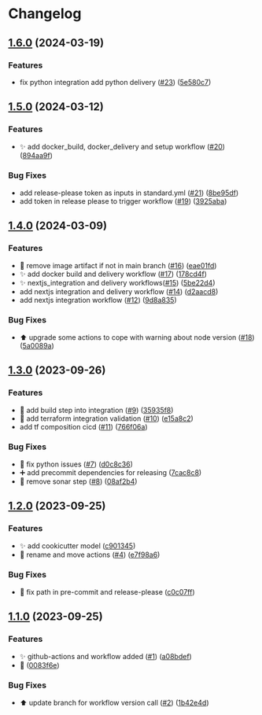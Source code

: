 # Changelog

## [1.6.0](https://github.com/Foxon-Consulting/github-actions/compare/1.5.0...1.6.0) (2024-03-19)


### Features

* fix python integration add python delivery ([#23](https://github.com/Foxon-Consulting/github-actions/issues/23)) ([5e580c7](https://github.com/Foxon-Consulting/github-actions/commit/5e580c7b5c0db4a19424cd52046c172369a334e4))

## [1.5.0](https://github.com/Foxon-Consulting/github-actions/compare/1.4.0...1.5.0) (2024-03-12)


### Features

* :sparkles: add docker_build, docker_delivery and setup workflow ([#20](https://github.com/Foxon-Consulting/github-actions/issues/20)) ([894aa9f](https://github.com/Foxon-Consulting/github-actions/commit/894aa9f9c47c15cf7806e19c070b5121e427890e))


### Bug Fixes

* add release-please token as inputs in standard.yml ([#21](https://github.com/Foxon-Consulting/github-actions/issues/21)) ([8be95df](https://github.com/Foxon-Consulting/github-actions/commit/8be95dff2d7360cea7a3ae63dc80cf536b79d7aa))
* add token in release please to trigger workflow ([#19](https://github.com/Foxon-Consulting/github-actions/issues/19)) ([3925aba](https://github.com/Foxon-Consulting/github-actions/commit/3925aba0e659639af08e31c7a7f231cafe1613aa))

## [1.4.0](https://github.com/Foxon-Consulting/github-actions/compare/1.3.0...1.4.0) (2024-03-09)


### Features

* :construction_worker: remove image artifact if not in main branch ([#16](https://github.com/Foxon-Consulting/github-actions/issues/16)) ([eae01fd](https://github.com/Foxon-Consulting/github-actions/commit/eae01fd8b7a929ca1eadec5b434a2b68b7346e50))
* :sparkles: add docker build and delivery workflow ([#17](https://github.com/Foxon-Consulting/github-actions/issues/17)) ([178cd4f](https://github.com/Foxon-Consulting/github-actions/commit/178cd4f7a95261b93743009e9026f96952a6d1f8))
* :sparkles: nextjs_integration and delivery workflows([#15](https://github.com/Foxon-Consulting/github-actions/issues/15)) ([5be22d4](https://github.com/Foxon-Consulting/github-actions/commit/5be22d40d461495cd16f2921d0594a2c8da6dcf8))
* add nextjs integration and delivery workflow ([#14](https://github.com/Foxon-Consulting/github-actions/issues/14)) ([d2aacd8](https://github.com/Foxon-Consulting/github-actions/commit/d2aacd8f15f69121cf6b33d0f0e1e5fa5405f5fb))
* add nextjs integration workflow ([#12](https://github.com/Foxon-Consulting/github-actions/issues/12)) ([9d8a835](https://github.com/Foxon-Consulting/github-actions/commit/9d8a83534f0ae2c2351e93e575f7c1313d77c0ba))


### Bug Fixes

* :arrow_up: upgrade some actions to cope with warning about node version ([#18](https://github.com/Foxon-Consulting/github-actions/issues/18)) ([5a0089a](https://github.com/Foxon-Consulting/github-actions/commit/5a0089a436ec901d344253853aa5f458a0c7e41d))

## [1.3.0](https://github.com/Foxon-Consulting/github-actions/compare/1.2.0...1.3.0) (2023-09-26)


### Features

* :construction_worker: add build step into integration ([#9](https://github.com/Foxon-Consulting/github-actions/issues/9)) ([35935f8](https://github.com/Foxon-Consulting/github-actions/commit/35935f8c66799cc599cbe7ec26eeeb7941f15c76))
* :construction_worker: add terraform integration validation ([#10](https://github.com/Foxon-Consulting/github-actions/issues/10)) ([e15a8c2](https://github.com/Foxon-Consulting/github-actions/commit/e15a8c252b9c614772d37181f55032f3df8ee695))
* add tf composition cicd ([#11](https://github.com/Foxon-Consulting/github-actions/issues/11)) ([766f06a](https://github.com/Foxon-Consulting/github-actions/commit/766f06aeadb678c50584c605c3a4db1c670b0fee))


### Bug Fixes

* :bug: fix python issues ([#7](https://github.com/Foxon-Consulting/github-actions/issues/7)) ([d0c8c36](https://github.com/Foxon-Consulting/github-actions/commit/d0c8c36f83728f8ad3e14a783b26c15eb8b18b6a))
* :heavy_plus_sign: add precommit dependencies for releasing ([7cac8c8](https://github.com/Foxon-Consulting/github-actions/commit/7cac8c8191a3a475ad6559fa335fdbe91a66e59e))
* :truck: remove sonar step ([#8](https://github.com/Foxon-Consulting/github-actions/issues/8)) ([08af2b4](https://github.com/Foxon-Consulting/github-actions/commit/08af2b4bda0c246b41372f28e66cf1e7e43d9b03))

## [1.2.0](https://github.com/Foxon-Consulting/github-actions/compare/1.1.0...1.2.0) (2023-09-25)


### Features

* :sparkles: add cookicutter model ([c901345](https://github.com/Foxon-Consulting/github-actions/commit/c90134530c39906790b2d5464b04ff9f8aff83b6))
* :truck: rename and move actions ([#4](https://github.com/Foxon-Consulting/github-actions/issues/4)) ([e7f98a6](https://github.com/Foxon-Consulting/github-actions/commit/e7f98a637be7c45ad48831c030b50dba1185c8af))


### Bug Fixes

* :truck: fix path in pre-commit and release-please ([c0c07ff](https://github.com/Foxon-Consulting/github-actions/commit/c0c07ffc58eadcf6de9d54b522544542687e9ca2))

## [1.1.0](https://github.com/Foxon-Consulting/github-actions/compare/v1.0.0...1.1.0) (2023-09-25)


### Features

* :sparkles: github-actions and workflow added ([#1](https://github.com/Foxon-Consulting/github-actions/issues/1)) ([a08bdef](https://github.com/Foxon-Consulting/github-actions/commit/a08bdef5b126573f66e5610e93f174490d220d2c))
* :tada: ([0083f6e](https://github.com/Foxon-Consulting/github-actions/commit/0083f6ebb81dfa7777766675dcd0ceea36672018))


### Bug Fixes

* :arrow_up: update branch for workflow version call ([#2](https://github.com/Foxon-Consulting/github-actions/issues/2)) ([1b42e4d](https://github.com/Foxon-Consulting/github-actions/commit/1b42e4d6d3960645c8af6509221a034dd90e7161))
